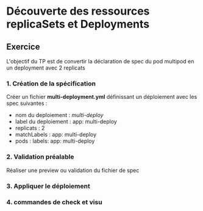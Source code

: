 # Découverte des ressources replicaSets et Deployments


## Exercice

L'objectif du TP est de convertir la déclaration de spec du pod multipod en un deployment avec 2 replicats

### 1. Création de la spécification

Créer un fichier **multi-deployment.yml** définissant un déploiement avec les spec suivantes :

- nom du deploiement : *multi-deploy*
- label du deploiement : app: multi-deploy
- replicats : 2
- matchLabels : app: multi-deploy
- pods : labels: app: multi-deploy


### 2. Validation préalable

Réaliser une preview ou validation du fichier de spec


### 3. Appliquer le déploiement


### 4. commandes de check et visu